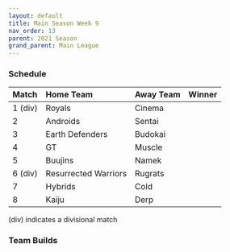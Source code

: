 ```yaml
---
layout: default
title: Main Season Week 9
nav_order: 13
parent: 2021 Season
grand_parent: Main League
---
```

### Schedule

|Match          |  Home Team            | Away Team        | Winner                |
| :-------------| :---------------------| :----------------| :---------------------|
| 1 (div)       | Royals                | Cinema           |               |
| 2             | Androids              | Sentai           |                     |
| 3             | Earth Defenders       | Budokai          |        |
| 4             |  GT                   | Muscle           |   |
| 5             | Buujins               | Namek            |                  |
| 6 (div)       | Resurrected Warriors  | Rugrats          |                 |
| 7             | Hybrids               | Cold             |                | 
| 8             | Kaiju                 | Derp             |                |

(div) indicates a divisional match

### Team Builds 
	 	 		 	 	 	 